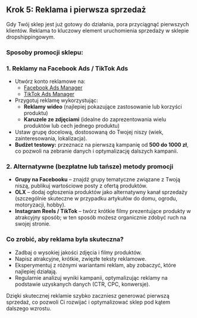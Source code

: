 ## Krok 5: Reklama i pierwsza sprzedaż

Gdy Twój sklep jest już gotowy do działania, pora przyciągnąć pierwszych klientów. Reklama to kluczowy element uruchomienia sprzedaży w sklepie dropshippingowym.

### Sposoby promocji sklepu:

### 1. Reklamy na Facebook Ads / TikTok Ads
- Utwórz konto reklamowe na:
  - [Facebook Ads Manager](https://www.facebook.com/business/ads)
  - [TikTok Ads Manager](https://ads.tiktok.com/)
- Przygotuj reklamę wykorzystując:
  - **Reklamy wideo** (najlepiej pokazujące zastosowanie lub korzyści produktu)
  - **Karuzele ze zdjęciami** (idealne do zaprezentowania wielu produktów lub cech jednego produktu)
- Ustaw grupę docelową, dostosowaną do Twojej niszy (wiek, zainteresowania, lokalizacja).
- **Budżet testowy:** przeznacz na pierwszą kampanię od **500 do 1000 zł**, co pozwoli na zebranie danych i optymalizację dalszych kampanii.

### 2. Alternatywne (bezpłatne lub tańsze) metody promocji
- **Grupy na Facebooku** – znajdź grupy tematyczne związane z Twoją niszą, publikuj wartościowe posty z ofertą produktów.
- **OLX** – dodaj ogłoszenia produktów jako alternatywny kanał sprzedaży (szczególnie skuteczne w przypadku artykułów do domu, ogrodu, motoryzacji, hobby).
- **Instagram Reels / TikTok** – twórz krótkie filmy prezentujące produkty w atrakcyjny sposób; w ten sposób możesz organicznie zdobyć ruch na swojej stronie.

### Co zrobić, aby reklama była skuteczna?

- Zadbaj o wysokiej jakości zdjęcia i filmy produktów.
- Napisz atrakcyjne, krótkie, zwięzłe teksty reklamowe.
- Eksperymentuj z różnymi wariantami reklam, aby zobaczyć, które najlepiej działają.
- Regularnie analizuj wyniki kampanii, optymalizując reklamy na podstawie uzyskanych danych (CTR, CPC, konwersje).

Dzięki skutecznej reklamie szybko zaczniesz generować pierwszą sprzedaż, co pozwoli Ci rozwijać i optymalizować sklep pod kątem dalszego wzrostu.